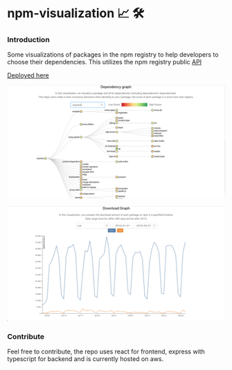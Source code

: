 # npm-visualization 📈 🛠️

### Introduction
Some visualizations of packages in the npm registry to help developers to choose their dependencies. This utilizes the npm registry public
[API](https://github.com/npm/registry)

[Deployed here](http://npm.tools/)

![](ex1.png)

![](ex2.png)


### Contribute
Feel free to contribute, the repo uses react for frontend, express with typescript for backend and is currently hosted on aws.
